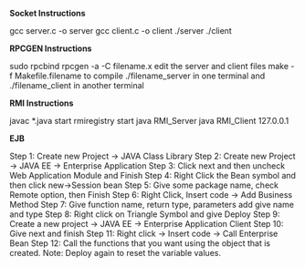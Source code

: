 <b> Socket Instructions </b>

gcc server.c -o server
gcc client.c -o client
./server
./client


<b> RPCGEN Instructions </b>

sudo rpcbind
rpcgen -a -C filename.x
edit the server and client files
make -f Makefile.filename to compile
./filename_server in one terminal and ./filename_client in another terminal


<b> RMI Instructions </b>

javac  *.java
start rmiregistry
start java RMI_Server
java RMI_Client 127.0.0.1


<b> EJB </b>

Step 1: Create new Project -> JAVA Class Library
Step 2: Create new Project -> JAVA EE -> Enterprise Application
Step 3: Click next and then uncheck Web Application Module and Finish
Step 4: Right Click the Bean symbol and then click new->Session bean
Step 5: Give some package name, check Remote option, then Finish
Step 6: Right Click, Insert code -> Add Business Method
Step 7: Give function name, return type, parameters add give name and type
Step 8: Right click on Triangle Symbol and give Deploy
Step 9: Create a new project -> JAVA EE -> Enterprise Application Client
Step 10: Give next and finish
Step 11: Right click -> Insert code -> Call Enterprise Bean
Step 12: Call the functions that you want using the object that is created.
Note: Deploy again to reset the variable values.
